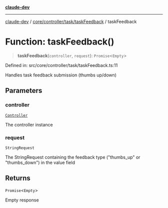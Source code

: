 [**claude-dev**](../../../../../README.md)

***

[claude-dev](../../../../../README.md) / [core/controller/task/taskFeedback](../README.md) / taskFeedback

# Function: taskFeedback()

> **taskFeedback**(`controller`, `request`): `Promise`\<`Empty`\>

Defined in: src/core/controller/task/taskFeedback.ts:11

Handles task feedback submission (thumbs up/down)

## Parameters

### controller

[`Controller`](../../../classes/Controller.md)

The controller instance

### request

`StringRequest`

The StringRequest containing the feedback type ("thumbs_up" or "thumbs_down") in the value field

## Returns

`Promise`\<`Empty`\>

Empty response

